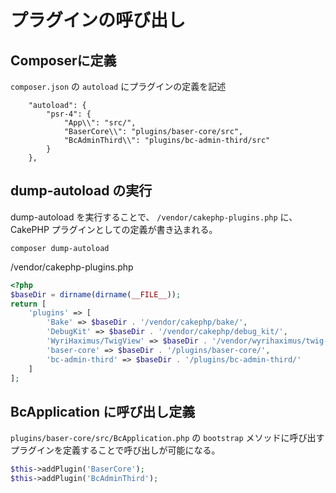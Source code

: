# プラグインの呼び出し

## Composerに定義
`composer.json` の `autoload` にプラグインの定義を記述
```
    "autoload": {
        "psr-4": {
            "App\\": "src/",
            "BaserCore\\": "plugins/baser-core/src",
            "BcAdminThird\\": "plugins/bc-admin-third/src"
        }
    },
```
## dump-autoload の実行
dump-autoload を実行することで、 `/vendor/cakephp-plugins.php` に、CakePHP プラグインとしての定義が書き込まれる。
```
composer dump-autoload
```
/vendor/cakephp-plugins.php
```php
<?php
$baseDir = dirname(dirname(__FILE__));
return [
    'plugins' => [
        'Bake' => $baseDir . '/vendor/cakephp/bake/',
        'DebugKit' => $baseDir . '/vendor/cakephp/debug_kit/',
        'WyriHaximus/TwigView' => $baseDir . '/vendor/wyrihaximus/twig-view/',
        'baser-core' => $baseDir . '/plugins/baser-core/',
        'bc-admin-third' => $baseDir . '/plugins/bc-admin-third/'
    ]
];
```
## BcApplication に呼び出し定義
`plugins/baser-core/src/BcApplication.php` の `bootstrap` メソッドに呼び出すプラグインを定義することで呼び出しが可能になる。
```php
$this->addPlugin('BaserCore');
$this->addPlugin('BcAdminThird');
```
